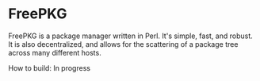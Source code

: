 # FreePKG

FreePKG is a package manager written in Perl.
It's simple, fast, and robust.
It is also decentralized, and allows for the scattering of a package tree across many different hosts.

How to build:
In progress

